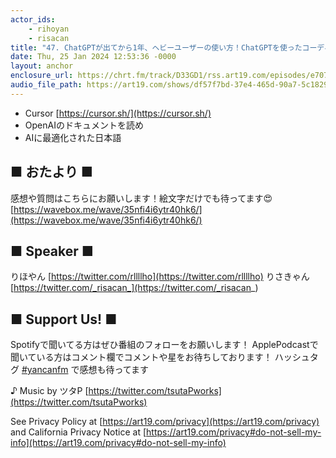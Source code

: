```yaml
---
actor_ids:
    - rihoyan
    - risacan
title: "47. ChatGPTが出てから1年、ヘビーユーザーの使い方！ChatGPTを使ったコーディングの書き方"
date: Thu, 25 Jan 2024 12:53:36 -0000
layout: anchor
enclosure_url: https://chrt.fm/track/D33GD1/rss.art19.com/episodes/e707141d-05c9-4ab5-93d7-a6f61b8149f4.mp3?rss_browser=BAhJIglSdWJ5BjoGRVQ%3D--b5256dfb3e291f0e61e613b6a95f6f144da168ba
audio_file_path: https://art19.com/shows/df57f7bd-37e4-465d-90a7-5c18294f290b/episodes/e707141d-05c9-4ab5-93d7-a6f61b8149f4/embed
---
```


- Cursor [⁠https://cursor.sh/⁠](https://cursor.sh/)
- OpenAIのドキュメントを読め
- AIに最適化された日本語

## ■ おたより ■

感想や質問はこちらにお願いします！絵文字だけでも待ってます😍
[⁠⁠https://wavebox.me/wave/35nfi4i6ytr40hk6/⁠⁠](https://wavebox.me/wave/35nfi4i6ytr40hk6/)

## ■ Speaker ■

りほやん [⁠⁠https://twitter.com/rllllho⁠⁠](https://twitter.com/rllllho)
りさきゃん [⁠⁠https://twitter.com/_risacan_⁠⁠](https://twitter.com/_risacan_)

## ■ Support Us! ■

Spotifyで聞いてる方はぜひ番組のフォローをお願いします！
ApplePodcastで聞いている方はコメント欄でコメントや星をお待ちしております！
ハッシュタグ [⁠⁠#yancanfm⁠⁠](https://twitter.com/search?q=yancanfm&src=typed_query) で感想も待ってます

♪ Music by ツタP [⁠⁠https://twitter.com/tsutaPworks⁠](https://twitter.com/tsutaPworks)

See Privacy Policy at [https://art19.com/privacy](https://art19.com/privacy) and California Privacy Notice at [https://art19.com/privacy#do-not-sell-my-info](https://art19.com/privacy#do-not-sell-my-info)
